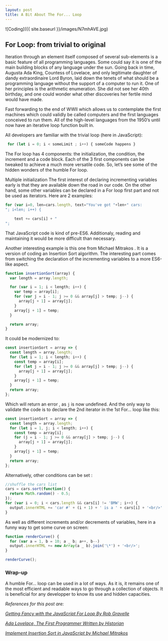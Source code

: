 ```yaml
---
layout: post
title: A Bit About The For... Loop
---
```


![Coding]({{ site.baseurl }}/images/N7mhAVE.jpg)

## For Loop: from trivial to original

Iteration through an element itself composed of several sub-elements is a basic feature of all programming languages. Some could say it is one of the main building blocks of any language under the sun. Going back in time, Augusta Ada King, Countess of Lovelace, and only legitimate daughter of dandy extraordinaire Lord Byron, laid down the tenets of what should be a programming language without the support of a computer to run it. One of her principles is the arithmetic enumeration. She did not see her 40th birthday, and one could wonder what other discoveries her fertile mind would have made.

Fast forwarding to the end of WWII which allows us to contemplate the first machines which could validly be called computers and the first languages conceived to run them. All of the high-level languages from the 1950’s until now have an iterative loop function built in.

All developers are familiar with the trivial loop (here in JavaScript):

```javascript
 for (let i = 0; i < someLimit ; i++) { someCode happens }
```

The For loop has 4 components: the initialization, the condition, the increment and a code block. Each of the 3 first components can be tweaked to achieve a much more versatile code. So, let’s see some of the hidden wonders of the humble For loop.

Multiple initialization
The first interest of declaring incrementing variables early is that they are available down the road in our code. On the other hand, some other variables can be declared in a For loop first part and not be used as iterators. Here are 2 examples:

```javascript
for (var i=0, len=cars.length, text="You've got "+len+" cars:
"; i<len; i++) {

    text += cars[i] + "
";
```

That JavaScript code is kind of pre-ES6. Additionaly, reading and maintaining it would be more difficult than necessary.

Another interesting example is this one from Michael Mitrakos . It is a version of coding an Insertion Sort algorithm. The interesting part comes from switching the declaration of the incrementing variables to a more ES6-like aspect.

```javascript
function insertionSort(array) {
  var length = array.length;

  for (var i = 1; i < length; i++) {
    var temp = array[i];
    for (var j = i - 1; j >= 0 && array[j] > temp; j--) {
      array[j + 1] = array[j];
    }
    array[j + 1] = temp;
  }

  return array;
}
```

It could be modernized to:

```javascript
const insertionSort = array => {
  const length = array.length;
  for (let i = 1; i < length; i++) {
    const temp = array[i];
    for (let j = i - 1; j >= 0 && array[j] > temp; j--) {
      array[j + 1] = array[j];
    }
    array[j + 1] = temp;
  }
  return array;
};
```

Which will return an error , as `j` is now undefined. And the only way to validate the code is to declare the 2nd iterator in the 1st For… loop like this:

```javascript
const insertionSort = array => {
  const length = array.length;
  for (let i = 1, j; i < length; i++) {
    const temp = array[i];
    for (j = i - 1; j >= 0 && array[j] > temp; j--) {
      array[j + 1] = array[j];
    }
    array[j + 1] = temp;
  }
  return array;
};
```

Alternatively, other conditions can be set :

```javascript
//shuffle the cars list
cars = cars.sort(function() {
  return Math.random() - 0.5;
});
for (var i = 0; i < cars.length && cars[i] != 'BMW'; i++) {
  output.innerHTML += 'car #' + (i + 1) + ' is a ' + cars[i] + '<br/>';
}
```

As well as different increments and/or decrements of variables, here in a funny way to get some curve on screen:

```javascript
function renderCurve() {
  for (var a = 1, b = 10; a _ b; a++, b--)
  output.innerHTML += new Array(a _ b).join('\*') + '<br/>';
}

renderCurve();
```

### Wrap-up

A humble For… loop can be used in a lot of ways. As it is, it remains one of the most efficient and readable ways to go through a collection of objects. It is beneficial for any developper to know its use and hidden capacities.

_References for this post are:_

_[Getting Fancy with the JavaScript For Loop By Rob Gravelle](https://www.htmlgoodies.com/html5/javascript/getting-fancy-with-the-javascript-for-loop.html)_

_[Ada Lovelace, The First Programmer Written by Historian](https://www.i-programmer.info/history/people/173-ada-the-first-programmer-.html)_

_[Implement Insertion Sort in JavaScript by Michael Mitrakos](https://initjs.org/insertion-sort-in-javascript-6c48563b4643)_
